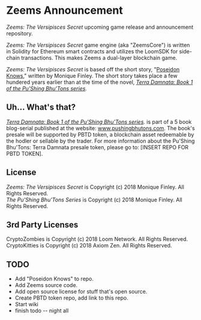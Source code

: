 # Zeems Announcement

*Zeems: The Versipisces Secret* upcoming game release and announcement repository.

*Zeems: The Versipisces Secret* game engine (aka "ZeemsCore") is written in Solidity for Ethereum smart contracts and utilizes the LoomSDK for side-chain transactions. This makes Zeems a dual-layer blockchain game.

*Zeems: The Versipisces Secret* is based off the short story, "[Poseidon Knows]()," written by Monique Finley. The short story takes place a few hundered years earlier than at the time of the novel, *[Terra Damnata: Book 1 of the Pu'Shing Bhu'Tons series](https://book1.pushingbhutons.com/p/chapters.html).* 


## Uh... What's that?

*[Terra Damnata: Book 1 of the Pu'Shing Bhu'Tons series](https://book1.pushingbhutons.com/p/chapters.html).* is part of a 5 book blog-serial published at the website: www.pushingbhutons.com. The book's presale will be supported by PBTD token, a blockchain asset redeemable by the hodler or sellable by the trader. For more information about the Pu'Shing Bhu'Tons: Terra Damnata presale token, please go to: [INSERT REPO FOR PBTD TOKEN].

## License

*Zeems: The Versipisces Secret* is Copyright (c) 2018 Monique Finley. All Rights Reserved. <br />
*The Pu'Shing Bhu'Tons Series* is Copyright (c) 2018 Monique Finley. All Rights Reserved. <br />


## 3rd Party Licenses

CryptoZombies is Copyright (c) 2018 Loom Network. All Rights Reserved.<br />
CryptoKitties is Copyright (c) 2018 Axiom Zen. All Rights Reserved.<br />


## TODO
- Add "Poseidon Knows" to repo.
- Add Zeems source code.
- Add open source license for stuff that's open source.
- Create PBTD token repo, add link to this repo.
- Start wiki 
- finish todo -- night all
